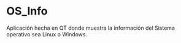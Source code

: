 OS_Info
=======

Aplicación hecha en QT donde muestra la información del Sistema operativo sea Linux o Windows.
